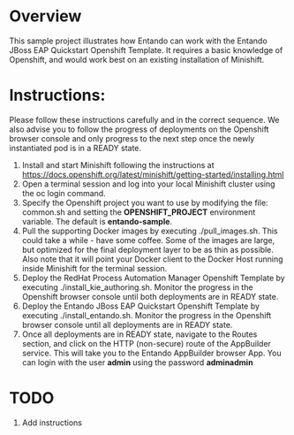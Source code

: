 # Overview

This sample project illustrates how Entando can work with the Entando JBoss EAP Quickstart Openshift Template. It requires a basic knowledge of Openshift, and would work best on an existing installation of Minishift.

# Instructions:

Please follow these instructions carefully and in the correct sequence. We also advise you to follow the 
progress of deployments on the Openshift browser console and only progress to the next step once the newly instantiated
pod is in a READY state.
1. Install and start Minishift following the instructions at <https://docs.openshift.org/latest/minishift/getting-started/installing.html>
2. Open a terminal session and log into your local Minishift cluster using the oc login command.
3. Specify the Openshift project you want to use by modifying the file: common.sh
and setting the **OPENSHIFT_PROJECT** environment variable. The default is **entando-sample**.
4. Pull the supporting Docker images by executing ./pull_images.sh. This could take a 
while - have some coffee. Some of the images are large, but optimized for the final 
deployment layer to be as thin as possible. Also note that it will point your Docker client to the
Docker Host running inside Minishift for the terminal session.
5. Deploy the RedHat Process Automation Manager Openshift Template by executing ./install_kie_authoring.sh. Monitor the progress in the
Openshift browser console until both deployments are in READY state.
6. Deploy the Entando JBoss EAP Quickstart Openshift Template by executing ./install_entando.sh. Monitor the progress in the
Openshift browser console until all deployments are in READY state.
7. Once all deployments are in READY state, navigate to the Routes section, and click on the HTTP (non-secure) route of the AppBuilder service. 
This will take you to the Entando AppBuilder browser App. You can login with the user **admin** using the password **adminadmin**

# TODO

1. Add instructions
